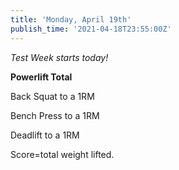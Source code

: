 ```yaml
---
title: 'Monday, April 19th'
publish_time: '2021-04-18T23:55:00Z'
---
```


*Test Week starts today!*

**Powerlift Total**

Back Squat to a 1RM

Bench Press to a 1RM

Deadlift to a 1RM

Score=total weight lifted.
